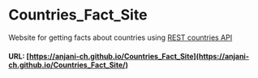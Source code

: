 # Countries_Fact_Site
Website for getting facts about countries using [REST countries API](https://restcountries.com/)

#### URL: [https://anjani-ch.github.io/Countries_Fact_Site](https://anjani-ch.github.io/Countries_Fact_Site/)
